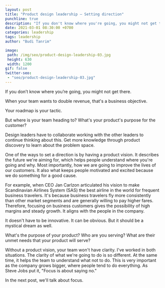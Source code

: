 ```yaml
---
layout: post
title: "Product design leadership — Setting direction"
punchline: true
description: "If you don't know where you're going, you might not get there."
date: 2021-03-01 08:30:00 +0700
categories: leadership
tags: leadership
author: "Budi Tanrim"

image:
 path: /img/seo/product-design-leadership-03.jpg
 height: 630
 width: 1200
gif: false
twitter-seo: 
 - "seo/product-design-leadership-03.jpg"
---
```

If you don’t know where you’re going, you might not get there.

When your team wants to double revenue, that's a business objective.

Your roadmap is your tactic.

But where is your team heading to? What's your product's purpose for the customer?

Design leaders have to collaborate working with the other leaders to continue thinking about this. Get more knowledge through product discovery to learn about the problem space.

One of the ways to set a direction is by having a product vision. It describes the future we're aiming for, which helps people understand where you're going and why. Most importantly, how we are going to improve the lives of our customers. It also what keeps people motivated and excited because we do something for a good cause.

For example, when CEO Jan Carlzon articulated his vision to make Scandinavian Airlines System (SAS) the best airline in the world for frequent business travelers. It's because business travelers fly more consistently than other market segments and are generally willing to pay higher fares. Therefore, focusing on business customers gives the possibility of high margins and steady growth. It aligns with the people in the company.

It doesn't have to be innovative. It can be obvious. But it should be a mystical dream as well.

What's the purpose of your product? Who are you serving? What are their unmet needs that your product will serve?

Without a product vision, your team won't have clarity. I've worked in both situations. The clarity of what we're going to do is so different. At the same time, it helps the team to understand what not to do. This is very important as the company grows bigger, where people tend to do everything. As Steve Jobs put it, "Focus is about saying no."

In the next post, we'll talk about focus.